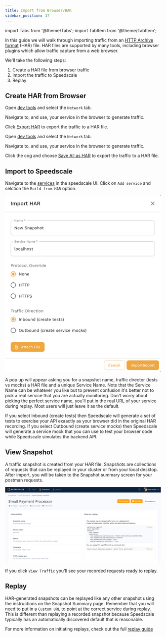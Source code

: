 ```yaml
---
title: Import from Browser/HAR
sidebar_position: 37
---
```


import Tabs from '@theme/Tabs';
import TabItem from '@theme/TabItem';


In this guide we will walk through importing traffic from an
[HTTP Archive format](https://en.wikipedia.org/wiki/HAR_(file_format)) (HAR)
file.  HAR files are supported by many tools, including browser plugins which
allow traffic capture from a web browser.

We'll take the following steps:

1. Create a HAR file from browser traffic
2. Import the traffic to Speedscale
3. Replay

## Create HAR from Browser

<Tabs>

<TabItem value="chrome" label="Chrome">

Open [dev tools](https://developer.chrome.com/docs/devtools/open/) and select the `Network` tab.

Navigate to, and use, your service in the browser to generate traffic.

Click
[Export HAR](https://developer.chrome.com/docs/devtools/network/reference/#save-as-har)
to export the traffic to a HAR file.

</TabItem>

<TabItem value="firefox" label="Firefox">

Open [dev tools](https://firefox-source-docs.mozilla.org/devtools-user/) and select the `Network` tab.

Navigate to, and use, your service in the browser to generate traffic.

Click the cog and choose [Save All as HAR](https://firefox-source-docs.mozilla.org/devtools-user/network_monitor/request_list/index.html#managing-har-data)
to export the traffic to a HAR file.

</TabItem>

</Tabs>

## Import to Speedscale

Navigate to the [services](https://app.speedscale.com) in the speedscale UI.
Click on `Add service` and selction the `Build from HAR` option.

![Postman Import](./import-har/har-import.png)

A pop up will appear asking you for a snapshot name, traffic director (tests vs mocks) a HAR file and a unique Service Name. Note that the Service Name can be whatever you like but to prevent confusion it's better not to pick a real service that you are actually monitoring. Don't worry about picking the perfect service name, you'll put in the real URL of your service during replay. Most users will just leave it as the default.

If you select Inbound (create tests)  then Speedscale will generate a set of tests to exercise your API exaactly as your browser did in the original HAR recording.
If you select Outbound (create service mocks) then Speedscale will generate a service mock that you can use to test your browser code while Speedscale simulates the backend API.

## View Snapshot

A traffic snapshot is created from your HAR file. Snapshots are collections of requests that can be replayed in your cluster or from your local desktop. After import, you will be taken to the Snapshot summary screen for your postman requests.

![Snapshot](../guides/snapshot.png)

If you click `View Traffic` you'll see your recorded requests ready to replay.

## Replay

HAR-generated snapshots can be replayed like any other snapshot using the instructions on the Snapshot Summary page.  Remember that you will need to put in a `Custom URL` to point at the correct service during replay. This is different than replaying a recorded snapshot because Speedscale typically has an automatically discovered default that is reasonable.

For more information on initiating replays, check out the full [replay guide](../guides/replay/README.md)

